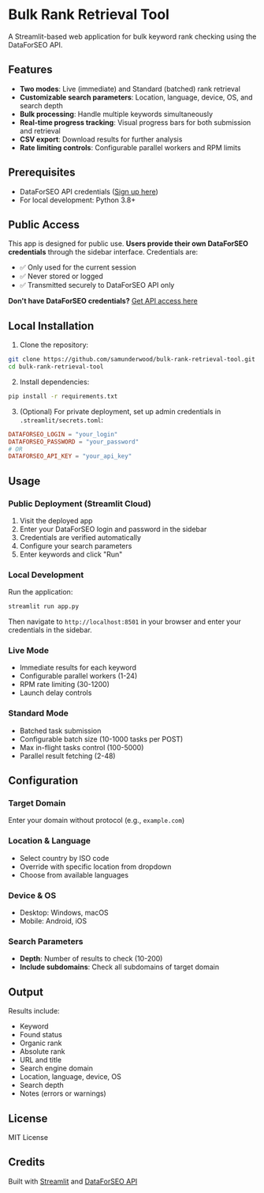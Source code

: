 # Bulk Rank Retrieval Tool

A Streamlit-based web application for bulk keyword rank checking using the DataForSEO API.

## Features

- **Two modes**: Live (immediate) and Standard (batched) rank retrieval
- **Customizable search parameters**: Location, language, device, OS, and search depth
- **Bulk processing**: Handle multiple keywords simultaneously
- **Real-time progress tracking**: Visual progress bars for both submission and retrieval
- **CSV export**: Download results for further analysis
- **Rate limiting controls**: Configurable parallel workers and RPM limits

## Prerequisites

- DataForSEO API credentials ([Sign up here](https://dataforseo.com/))
- For local development: Python 3.8+

## Public Access

This app is designed for public use. **Users provide their own DataForSEO credentials** through the sidebar interface. Credentials are:
- ✅ Only used for the current session
- ✅ Never stored or logged
- ✅ Transmitted securely to DataForSEO API only

**Don't have DataForSEO credentials?** [Get API access here](https://dataforseo.com/)

## Local Installation

1. Clone the repository:
```bash
git clone https://github.com/samunderwood/bulk-rank-retrieval-tool.git
cd bulk-rank-retrieval-tool
```

2. Install dependencies:
```bash
pip install -r requirements.txt
```

3. (Optional) For private deployment, set up admin credentials in `.streamlit/secrets.toml`:
```toml
DATAFORSEO_LOGIN = "your_login"
DATAFORSEO_PASSWORD = "your_password"
# OR
DATAFORSEO_API_KEY = "your_api_key"
```

## Usage

### Public Deployment (Streamlit Cloud)

1. Visit the deployed app
2. Enter your DataForSEO login and password in the sidebar
3. Credentials are verified automatically
4. Configure your search parameters
5. Enter keywords and click "Run"

### Local Development

Run the application:
```bash
streamlit run app.py
```

Then navigate to `http://localhost:8501` in your browser and enter your credentials in the sidebar.

### Live Mode
- Immediate results for each keyword
- Configurable parallel workers (1-24)
- RPM rate limiting (30-1200)
- Launch delay controls

### Standard Mode
- Batched task submission
- Configurable batch size (10-1000 tasks per POST)
- Max in-flight tasks control (100-5000)
- Parallel result fetching (2-48)

## Configuration

### Target Domain
Enter your domain without protocol (e.g., `example.com`)

### Location & Language
- Select country by ISO code
- Override with specific location from dropdown
- Choose from available languages

### Device & OS
- Desktop: Windows, macOS
- Mobile: Android, iOS

### Search Parameters
- **Depth**: Number of results to check (10-200)
- **Include subdomains**: Check all subdomains of target domain

## Output

Results include:
- Keyword
- Found status
- Organic rank
- Absolute rank
- URL and title
- Search engine domain
- Location, language, device, OS
- Search depth
- Notes (errors or warnings)

## License

MIT License

## Credits

Built with [Streamlit](https://streamlit.io/) and [DataForSEO API](https://dataforseo.com/)
